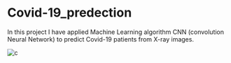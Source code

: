 # Covid-19_predection
 In this project I have applied Machine Learning algorithm CNN (convolution Neural Network) to predict Covid-19 patients from X-ray images.
 
 ![c](https://user-images.githubusercontent.com/80466283/131262891-84e875cd-069f-469b-bf05-8734b72c616a.PNG)
